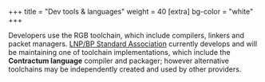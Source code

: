 +++
title = "Dev tools & languages"
weight = 40
[extra]
bg-color = "white"
+++

Developers use the RGB toolchain, which include compilers, linkers and packet
managers. [LNP/BP Standard Association](LNP/BP) currently develops and will be
maintaining one of toolchain implementations, which include the **Contractum
language** compiler and packager; however alternative toolchains may be
independently created and used by other providers.
